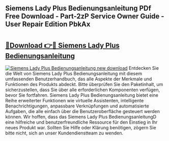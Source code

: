 ## Siemens Lady Plus Bedienungsanleitung PDf Free Download - Part-2zP Service Owner Guide - User Repair Edition PbkAx

# <h2><a href="http://df50tm0.blite.top/?on=Siemens+Lady+Plus+Bedienungsanleitung">🔗Download 👉🔴 Siemens Lady Plus Bedienungsanleitung</a></h2>

[![Siemens Lady Plus Bedienungsanleitung new download](https://i.imgur.com/lujVjoI.png)](http://df50tm0.blite.top/?on=Siemens+Lady+Plus+Bedienungsanleitung)
Entdecken Sie die Welt von Siemens Lady Plus Bedienungsanleitung mit diesem umfassenden Benutzerhandbuch, das alle Aspekte der Merkmale und Funktionen des Produkts abdeckt. Bitte überprüfen Sie den Paketinhalt, um sicherzustellen, dass Sie über alle erforderlichen Komponenten verfügen, bevor Sie fortfahren. Siemens Lady Plus Bedienungsanleitung bietet eine Reihe erweiterter Funktionen wie virtuelle Assistenten, intelligente Benachrichtigungen, anpassbare Verknüpfungen und automatisierte Aufgaben, die alle einfach über die Benutzeroberfläche gesteuert werden können. Wir hoffen, dass das Siemens Lady Plus BedienungsanleitungD eine hilfreiche und benutzerfreundliche Ressource für den Einstieg in Ihr neues Produkt war. Sollten Sie Hilfe oder Klärung benötigen, zögern Sie bitte nicht, sich an unser Kundendienstteam zu wenden.
